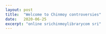 ```yaml
---
layout: post
title:  "Welcome to Chinmoy controversies"
date:   2020-06-25
excerpt: "online srichinmoylibrarycom sri"
---
```


